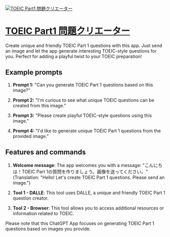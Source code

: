 [![TOEIC Part1 問題クリエーター](https://files.oaiusercontent.com/file-PhGN4vIN2yD9BqZaotGryNJS?se=2123-10-18T01%3A17%3A37Z&sp=r&sv=2021-08-06&sr=b&rscc=max-age%3D31536000%2C%20immutable&rscd=attachment%3B%20filename%3D7122640e-ed7f-4163-b1b9-b7ef9d118ba1.png&sig=JvdWP2Xwkwzy1cQLQl9R27m5mH/MRLsGP29S/CDbMV4%3D)](https://chat.openai.com/g/g-ugPoOKPVL-toeic-part1-wen-ti-kurieta)

# [TOEIC Part1 問題クリエーター](https://chat.openai.com/g/g-ugPoOKPVL-toeic-part1-wen-ti-kurieta)

Create unique and friendly TOEIC Part 1 questions with this app. Just send an image and let the app generate interesting TOEIC-style questions for you. Perfect for adding a playful twist to your TOEIC preparation!

## Example prompts

1. **Prompt 1:** "Can you generate TOEIC Part 1 questions based on this image?"

2. **Prompt 2:** "I'm curious to see what unique TOEIC questions can be created from this image."

3. **Prompt 3:** "Please create playful TOEIC-style questions using this image."

4. **Prompt 4:** "I'd like to generate unique TOEIC Part 1 questions from the provided image."

## Features and commands

1. **Welcome message**: The app welcomes you with a message: "こんにちは！TOEIC Part 1の質問を作りましょう。画像を送ってください。" (Translation: "Hello! Let's create TOEIC Part 1 questions. Please send an image.")

2. **Tool 1 - DALLE**: This tool uses DALLE, a unique and friendly TOEIC Part 1 question creator.

3. **Tool 2 - Browser**: This tool allows you to access additional resources or information related to TOEIC.

Please note that this ChatGPT App focuses on generating TOEIC Part 1 questions based on images you provide.